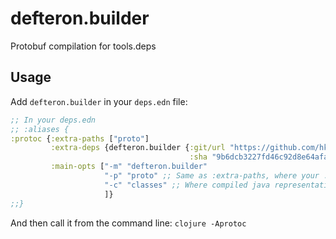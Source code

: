 # defteron.builder

Protobuf compilation for tools.deps

## Usage

Add `defteron.builder` in your `deps.edn` file:

```clojure
;; In your deps.edn
;; :aliases {
:protoc {:extra-paths ["proto"]
         :extra-deps {defteron.builder {:git/url "https://github.com/hkupty/defteron.builder"
                                        :sha "9b6dcb3227fd46c92d8e64afab536a6eed25f983"}}
         :main-opts ["-m" "defteron.builder"
                     "-p" "proto" ;; Same as :extra-paths, where your .proto files are stored
                     "-c" "classes" ;; Where compiled java representation will be put
                     ]}
;;}
```

And then call it from the command line: `clojure -Aprotoc`
